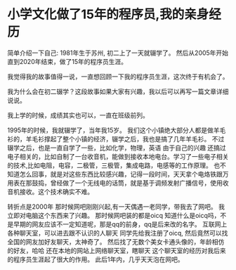 # 小学文化做了15年的程序员,我的亲身经历

简单介绍一下自己: 1981年生于苏州,  初二上了一天就辍学了。
然后从2005年开始直到2020年结束，做了15年的程序员生涯。

我觉得我的故事值得一说，一直想回顾一下我的程序员生涯，这次终于有机会了。

我为什么会在初二辍学？这段故事如果大家有兴趣，我以后可以再写一篇文章详细说说。

我上学的时候，成绩其实也可以，一直在班级前列。

1995年的时候，我就辍学了，当年我15岁。
我们这个小镇绝大部分人都是做羊毛衫的，羊毛衫撑起了整个小镇的经济，辍学之后，我也是搞了几年羊毛衫。
不过辍学之后，也是一直自学了一些，比如化学，物理，英语
由于自己的兴趣
还搞过电子相关的，比如自制了一台收音机，能做到接收本地电台。学习了一些电子相关的技术,比如电阻，电容，二极管，三极管，集成电路，电感等的工作原理。
也不知道怎么回事，就是对这些东西比较感兴趣，记得一段时间，天天拿个电烙铁跟万用表在那鼓捣，曾经做了一个无线电的话筒，就是基于调频发射广播信号，使用收音机接收。这个技术确实不难。

转折点是2000年
那时候网吧刚刚兴起,有一天偶遇一老同学，带我去了网吧。
我立即对电脑这个东西来了兴趣。
那时候网吧装的都是oicq
知道什么是oicq吗，不是早期的网友应该不一定知道呢，那是qq的前身，qq是后来改的名字。
互联网上各种聊天室，可以进去跟不认识的人聊天
同学先给我注册了oicq, 然后竟然可以找全国的网友加好友聊天，太神奇了。
然后找了无数个美女卡通头像的，年龄相仿的好友，哈哈
还在本地的网站上网络聊天室，瞎聊天
这个聊天室的经历对我后来的程序员生涯起了很大的作用。
此后1年内，几乎天天泡在网吧。


